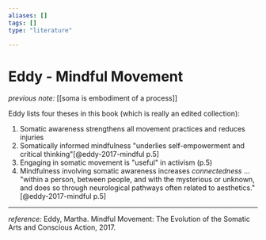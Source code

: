 ```yaml
---
aliases: []
tags: []
type: "literature"

---
```


# Eddy - Mindful Movement
_previous note:_ [[soma is embodiment of a process]]

Eddy lists four theses in this book (which is really an edited collection):

1. Somatic awareness strengthens all movement practices and reduces injuries
2. Somatically informed mindfulness "underlies self-empowerment and critical thinking"[@eddy-2017-mindful p.5]
3. Engaging in somatic movement is "useful" in activism (p.5)
4. Mindfulness involving somatic awareness increases _connectedness_ ... "within a person, between people, and with the mysterious or unknown, and does so through neurological pathways often related to aesthetics."[@eddy-2017-mindful p.5]

---

_reference:_ Eddy, Martha. Mindful Movement: The Evolution of the Somatic Arts and Conscious Action, 2017.
